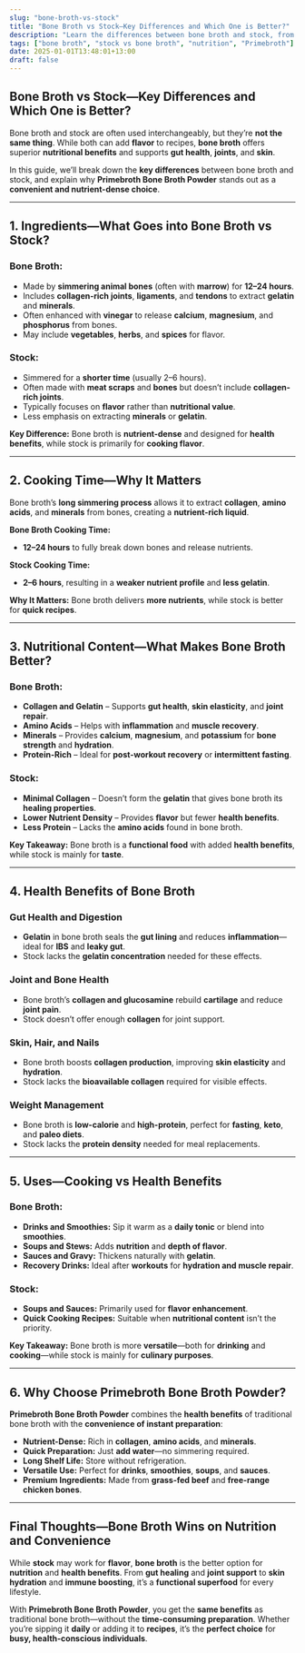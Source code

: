 ```yaml
---
slug: "bone-broth-vs-stock"
title: "Bone Broth vs Stock—Key Differences and Which One is Better?"
description: "Learn the differences between bone broth and stock, from ingredients to nutritional benefits. Discover why Primebroth Bone Broth Powder is the better choice for health and convenience."
tags: ["bone broth", "stock vs bone broth", "nutrition", "Primebroth"]
date: 2025-01-01T13:48:01+13:00
draft: false
---
```


## Bone Broth vs Stock—Key Differences and Which One is Better?  
Bone broth and stock are often used interchangeably, but they’re **not the same thing**. While both can add **flavor** to recipes, **bone broth** offers superior **nutritional benefits** and supports **gut health**, **joints**, and **skin**.  

In this guide, we’ll break down the **key differences** between bone broth and stock, and explain why **Primebroth Bone Broth Powder** stands out as a **convenient and nutrient-dense choice**.  

---

## **1. Ingredients—What Goes into Bone Broth vs Stock?**  

### Bone Broth:  
- Made by **simmering animal bones** (often with **marrow**) for **12–24 hours**.  
- Includes **collagen-rich joints**, **ligaments**, and **tendons** to extract **gelatin** and **minerals**.  
- Often enhanced with **vinegar** to release **calcium**, **magnesium**, and **phosphorus** from bones.  
- May include **vegetables**, **herbs**, and **spices** for flavor.  

### Stock:  
- Simmered for a **shorter time** (usually 2–6 hours).  
- Often made with **meat scraps** and **bones** but doesn’t include **collagen-rich joints**.  
- Typically focuses on **flavor** rather than **nutritional value**.  
- Less emphasis on extracting **minerals** or **gelatin**.  

**Key Difference:** Bone broth is **nutrient-dense** and designed for **health benefits**, while stock is primarily for **cooking flavor**.  

---

## **2. Cooking Time—Why It Matters**  
Bone broth’s **long simmering process** allows it to extract **collagen**, **amino acids**, and **minerals** from bones, creating a **nutrient-rich liquid**.  

**Bone Broth Cooking Time:**  
- **12–24 hours** to fully break down bones and release nutrients.  

**Stock Cooking Time:**  
- **2–6 hours**, resulting in a **weaker nutrient profile** and **less gelatin**.  

**Why It Matters:** Bone broth delivers **more nutrients**, while stock is better for **quick recipes**.  

---

## **3. Nutritional Content—What Makes Bone Broth Better?**  

### Bone Broth:  
- **Collagen and Gelatin** – Supports **gut health**, **skin elasticity**, and **joint repair**.  
- **Amino Acids** – Helps with **inflammation** and **muscle recovery**.  
- **Minerals** – Provides **calcium**, **magnesium**, and **potassium** for **bone strength** and **hydration**.  
- **Protein-Rich** – Ideal for **post-workout recovery** or **intermittent fasting**.  

### Stock:  
- **Minimal Collagen** – Doesn’t form the **gelatin** that gives bone broth its **healing properties**.  
- **Lower Nutrient Density** – Provides **flavor** but fewer **health benefits**.  
- **Less Protein** – Lacks the **amino acids** found in bone broth.  

**Key Takeaway:** Bone broth is a **functional food** with added **health benefits**, while stock is mainly for **taste**.  

---

## **4. Health Benefits of Bone Broth**  

### Gut Health and Digestion  
- **Gelatin** in bone broth seals the **gut lining** and reduces **inflammation**—ideal for **IBS** and **leaky gut**.  
- Stock lacks the **gelatin concentration** needed for these effects.  

### Joint and Bone Health  
- Bone broth’s **collagen and glucosamine** rebuild **cartilage** and reduce **joint pain**.  
- Stock doesn’t offer enough **collagen** for joint support.  

### Skin, Hair, and Nails  
- Bone broth boosts **collagen production**, improving **skin elasticity** and **hydration**.  
- Stock lacks the **bioavailable collagen** required for visible effects.  

### Weight Management  
- Bone broth is **low-calorie** and **high-protein**, perfect for **fasting**, **keto**, and **paleo diets**.  
- Stock lacks the **protein density** needed for meal replacements.  

---

## **5. Uses—Cooking vs Health Benefits**  

### Bone Broth:  
- **Drinks and Smoothies:** Sip it warm as a **daily tonic** or blend into **smoothies**.  
- **Soups and Stews:** Adds **nutrition** and **depth of flavor**.  
- **Sauces and Gravy:** Thickens naturally with **gelatin**.  
- **Recovery Drinks:** Ideal after **workouts** for **hydration and muscle repair**.  

### Stock:  
- **Soups and Sauces:** Primarily used for **flavor enhancement**.  
- **Quick Cooking Recipes:** Suitable when **nutritional content** isn’t the priority.  

**Key Takeaway:** Bone broth is more **versatile**—both for **drinking** and **cooking**—while stock is mainly for **culinary purposes**.  

---

## **6. Why Choose Primebroth Bone Broth Powder?**  
**Primebroth Bone Broth Powder** combines the **health benefits** of traditional bone broth with the **convenience of instant preparation**:  
- **Nutrient-Dense:** Rich in **collagen**, **amino acids**, and **minerals**.  
- **Quick Preparation:** Just **add water**—no simmering required.  
- **Long Shelf Life:** Store without refrigeration.  
- **Versatile Use:** Perfect for **drinks**, **smoothies**, **soups**, and **sauces**.  
- **Premium Ingredients:** Made from **grass-fed beef** and **free-range chicken bones**.  

---

## **Final Thoughts—Bone Broth Wins on Nutrition and Convenience**  
While **stock** may work for **flavor**, **bone broth** is the better option for **nutrition** and **health benefits**. From **gut healing** and **joint support** to **skin hydration** and **immune boosting**, it’s a **functional superfood** for every lifestyle.  

With **Primebroth Bone Broth Powder**, you get the **same benefits** as traditional bone broth—without the **time-consuming preparation**. Whether you’re sipping it **daily** or adding it to **recipes**, it’s the **perfect choice** for **busy, health-conscious individuals**.  
